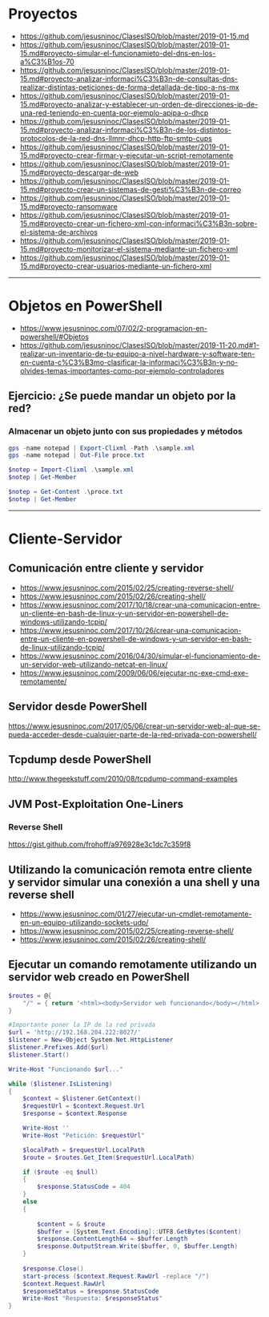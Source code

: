 # Proyectos
* https://github.com/jesusninoc/ClasesISO/blob/master/2019-01-15.md
* https://github.com/jesusninoc/ClasesISO/blob/master/2019-01-15.md#proyecto-simular-el-funcionamieto-del-dns-en-los-a%C3%B1os-70
* https://github.com/jesusninoc/ClasesISO/blob/master/2019-01-15.md#proyecto-analizar-informaci%C3%B3n-de-consultas-dns-realizar-distintas-peticiones-de-forma-detallada-de-tipo-a-ns-mx
* https://github.com/jesusninoc/ClasesISO/blob/master/2019-01-15.md#proyecto-analizar-y-establecer-un-orden-de-direcciones-ip-de-una-red-teniendo-en-cuenta-por-ejemplo-apipa-o-dhcp
* https://github.com/jesusninoc/ClasesISO/blob/master/2019-01-15.md#proyecto-analizar-informaci%C3%B3n-de-los-distintos-protocolos-de-la-red-dns-llmnr-dhcp-http-ftp-smtp-cups
* https://github.com/jesusninoc/ClasesISO/blob/master/2019-01-15.md#proyecto-crear-firmar-y-ejecutar-un-script-remotamente
* https://github.com/jesusninoc/ClasesISO/blob/master/2019-01-15.md#proyecto-descargar-de-web
* https://github.com/jesusninoc/ClasesISO/blob/master/2019-01-15.md#proyecto-crear-un-sistemas-de-gesti%C3%B3n-de-correo
* https://github.com/jesusninoc/ClasesISO/blob/master/2019-01-15.md#proyecto-ransomware
* https://github.com/jesusninoc/ClasesISO/blob/master/2019-01-15.md#proyecto-crear-un-fichero-xml-con-informaci%C3%B3n-sobre-el-sistema-de-archivos
* https://github.com/jesusninoc/ClasesISO/blob/master/2019-01-15.md#proyecto-monitorizar-el-sistema-mediante-un-fichero-xml
* https://github.com/jesusninoc/ClasesISO/blob/master/2019-01-15.md#proyecto-crear-usuarios-mediante-un-fichero-xml

------------------

# Objetos en PowerShell
* https://www.jesusninoc.com/07/02/2-programacion-en-powershell/#Objetos
* https://github.com/jesusninoc/ClasesISO/blob/master/2019-11-20.md#1-realizar-un-inventario-de-tu-equipo-a-nivel-hardware-y-software-ten-en-cuenta-c%C3%B3mo-clasificar-la-informaci%C3%B3n-y-no-olvides-temas-importantes-como-por-ejemplo-controladores

## Ejercicio: ¿Se puede mandar un objeto por la red?
### Almacenar un objeto junto con sus propiedades y métodos
```PowerShell
gps -name notepad | Export-Clixml -Path .\sample.xml
gps -name notepad | Out-File proce.txt

$notep = Import-Clixml .\sample.xml
$notep | Get-Member

$notep = Get-Content .\proce.txt
$notep | Get-Member
```

------------------

# Cliente-Servidor
## Comunicación entre cliente y servidor
* https://www.jesusninoc.com/2015/02/25/creating-reverse-shell/
* https://www.jesusninoc.com/2015/02/26/creating-shell/
* https://www.jesusninoc.com/2017/10/18/crear-una-comunicacion-entre-un-cliente-en-bash-de-linux-y-un-servidor-en-powershell-de-windows-utilizando-tcpip/
* https://www.jesusninoc.com/2017/10/26/crear-una-comunicacion-entre-un-cliente-en-powershell-de-windows-y-un-servidor-en-bash-de-linux-utilizando-tcpip/
* https://www.jesusninoc.com/2016/04/30/simular-el-funcionamiento-de-un-servidor-web-utilizando-netcat-en-linux/
* https://www.jesusninoc.com/2009/06/06/ejecutar-nc-exe-cmd-exe-remotamente/

## Servidor desde PowerShell
https://www.jesusninoc.com/2017/05/06/crear-un-servidor-web-al-que-se-pueda-acceder-desde-cualquier-parte-de-la-red-privada-con-powershell/

## Tcpdump desde PowerShell
http://www.thegeekstuff.com/2010/08/tcpdump-command-examples

## JVM Post-Exploitation One-Liners
### Reverse Shell
https://gist.github.com/frohoff/a976928e3c1dc7c359f8

## Utilizando la comunicación remota entre cliente y servidor simular una conexión a una shell y una reverse shell
* https://www.jesusninoc.com/01/27/ejecutar-un-cmdlet-remotamente-en-un-equipo-utilizando-sockets-udp/
* https://www.jesusninoc.com/2015/02/25/creating-reverse-shell/
* https://www.jesusninoc.com/2015/02/26/creating-shell/

## Ejecutar un comando remotamente utilizando un servidor web creado en PowerShell
```Powershell
$routes = @{
    "/" = { return '<html><body>Servidor web funcionando</body></html>' }
}

#Importante poner la IP de la red privada
$url = 'http://192.168.204.222:8027/'
$listener = New-Object System.Net.HttpListener
$listener.Prefixes.Add($url)
$listener.Start()

Write-Host "Funcionando $url..."

while ($listener.IsListening)
{
    $context = $listener.GetContext()
    $requestUrl = $context.Request.Url
    $response = $context.Response

    Write-Host ''
    Write-Host "Petición: $requestUrl"

    $localPath = $requestUrl.LocalPath
    $route = $routes.Get_Item($requestUrl.LocalPath)

    if ($route -eq $null)
    {
        $response.StatusCode = 404
    }
    else
    {
        
        $content = & $route
        $buffer = [System.Text.Encoding]::UTF8.GetBytes($content)
        $response.ContentLength64 = $buffer.Length
        $response.OutputStream.Write($buffer, 0, $buffer.Length)
    }
    
    $response.Close()
    start-process ($context.Request.RawUrl -replace "/")
    $context.Request.RawUrl
    $responseStatus = $response.StatusCode
    Write-Host "Respuesta: $responseStatus"
}
```
